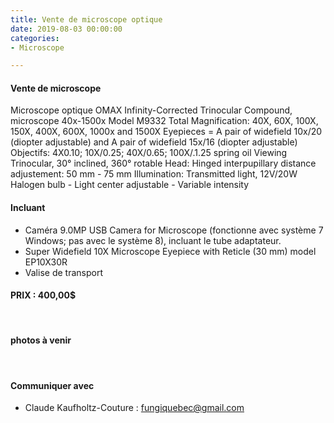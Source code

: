 ```yaml
---
title: Vente de microscope optique
date: 2019-08-03 00:00:00
categories: 
- Microscope

---
```


#### Vente de microscope
Microscope optique OMAX
Infinity-Corrected Trinocular Compound, microscope 40x-1500x
Model M9332
Total Magnification: 40X, 60X, 100X, 150X, 400X, 600X, 1000x and 1500X
Eyepieces = A pair of widefield 10x/20 (diopter adjustable) and A pair of widefield 15x/16 (diopter adjustable)
Objectifs: 4X0.10; 10X/0.25; 40X/0.65; 100X/.1.25 spring oil
Viewing Trinocular, 30° inclined, 360° rotable
Head: Hinged interpupillary distance adjustement: 50 mm - 75 mm
Illumination: Transmitted light, 12V/20W Halogen bulb - Light center adjustable - Variable intensity

#### Incluant
* Caméra 9.0MP USB Camera for Microscope (fonctionne avec système 7 Windows; pas avec le système 8), incluant le tube adaptateur.
* Super Widefield 10X Microscope Eyepiece with Reticle (30 mm) model EP10X30R
* Valise de transport

#### PRIX : 400,00$
<p>&nbsp; </p>

#### photos à venir
<p>&nbsp; </p>

#### Communiquer avec
* Claude Kaufholtz-Couture : fungiquebec@gmail.com
